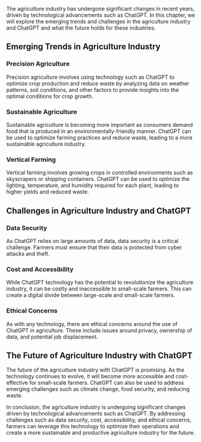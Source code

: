 
The agriculture industry has undergone significant changes in recent years, driven by technological advancements such as ChatGPT. In this chapter, we will explore the emerging trends and challenges in the agriculture industry and ChatGPT and what the future holds for these industries.

Emerging Trends in Agriculture Industry
---------------------------------------

### Precision Agriculture

Precision agriculture involves using technology such as ChatGPT to optimize crop production and reduce waste by analyzing data on weather patterns, soil conditions, and other factors to provide insights into the optimal conditions for crop growth.

### Sustainable Agriculture

Sustainable agriculture is becoming more important as consumers demand food that is produced in an environmentally-friendly manner. ChatGPT can be used to optimize farming practices and reduce waste, leading to a more sustainable agriculture industry.

### Vertical Farming

Vertical farming involves growing crops in controlled environments such as skyscrapers or shipping containers. ChatGPT can be used to optimize the lighting, temperature, and humidity required for each plant, leading to higher yields and reduced waste.

Challenges in Agriculture Industry and ChatGPT
----------------------------------------------

### Data Security

As ChatGPT relies on large amounts of data, data security is a critical challenge. Farmers must ensure that their data is protected from cyber attacks and theft.

### Cost and Accessibility

While ChatGPT technology has the potential to revolutionize the agriculture industry, it can be costly and inaccessible to small-scale farmers. This can create a digital divide between large-scale and small-scale farmers.

### Ethical Concerns

As with any technology, there are ethical concerns around the use of ChatGPT in agriculture. These include issues around privacy, ownership of data, and potential job displacement.

The Future of Agriculture Industry with ChatGPT
-----------------------------------------------

The future of the agriculture industry with ChatGPT is promising. As the technology continues to evolve, it will become more accessible and cost-effective for small-scale farmers. ChatGPT can also be used to address emerging challenges such as climate change, food security, and reducing waste.

In conclusion, the agriculture industry is undergoing significant changes driven by technological advancements such as ChatGPT. By addressing challenges such as data security, cost, accessibility, and ethical concerns, farmers can leverage this technology to optimize their operations and create a more sustainable and productive agriculture industry for the future.
